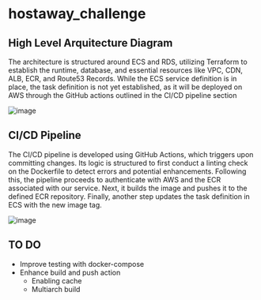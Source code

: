 # hostaway_challenge

## High Level Arquitecture Diagram

The architecture is structured around ECS and RDS, utilizing Terraform to establish the runtime, database, and essential resources like VPC, CDN, ALB, ECR, and Route53 Records. While the ECS service definition is in place, the task definition is not yet established, as it will be deployed on AWS through the GitHub actions outlined in the CI/CD pipeline section

![image](https://github.com/naldrey/hostaway_challenge/assets/53922947/edcac3ba-d6de-4418-88f2-6531e5580df1)

## CI/CD Pipeline
The CI/CD pipeline is developed using GitHub Actions, which triggers upon committing changes. Its logic is structured to first conduct a linting check on the Dockerfile to detect errors and potential enhancements. Following this, the pipeline proceeds to authenticate with AWS and the ECR associated with our service. Next, it builds the image and pushes it to the defined ECR repository. Finally, another step updates the task definition in ECS with the new image tag.

![image](https://github.com/naldrey/hostaway_challenge/assets/53922947/a4241963-8e6e-4cc3-abc5-2c10d9e68e8f)

## TO DO
- Improve testing with docker-compose
- Enhance build and push action
  - Enabling cache
  - Multiarch build


